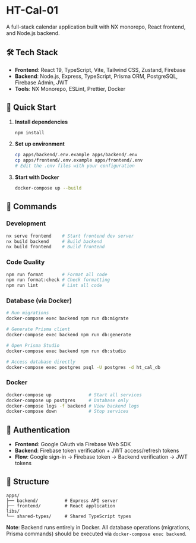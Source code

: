 # HT-Cal-01

A full-stack calendar application built with NX monorepo, React frontend, and Node.js backend.

## 🛠️ Tech Stack

- **Frontend**: React 19, TypeScript, Vite, Tailwind CSS, Zustand, Firebase
- **Backend**: Node.js, Express, TypeScript, Prisma ORM, PostgreSQL, Firebase Admin, JWT
- **Tools**: NX Monorepo, ESLint, Prettier, Docker

## 🚀 Quick Start

1. **Install dependencies**
   ```bash
   npm install
   ```

2. **Set up environment**
   ```bash
   cp apps/backend/.env.example apps/backend/.env
   cp apps/frontend/.env.example apps/frontend/.env
   # Edit the .env files with your configuration
   ```

3. **Start with Docker**
   ```bash
   docker-compose up --build
   ```

## 📜 Commands

### Development
```bash
nx serve frontend    # Start frontend dev server
nx build backend     # Build backend
nx build frontend    # Build frontend
```

### Code Quality
```bash
npm run format       # Format all code
npm run format:check # Check formatting
npm run lint         # Lint all code
```

### Database (via Docker)
```bash
# Run migrations
docker-compose exec backend npm run db:migrate

# Generate Prisma client
docker-compose exec backend npm run db:generate

# Open Prisma Studio
docker-compose exec backend npm run db:studio

# Access database directly
docker-compose exec postgres psql -U postgres -d ht_cal_db
```

### Docker
```bash
docker-compose up              # Start all services
docker-compose up postgres     # Database only
docker-compose logs -f backend # View backend logs
docker-compose down            # Stop services
```

## 🔐 Authentication

- **Frontend**: Google OAuth via Firebase Web SDK
- **Backend**: Firebase token verification + JWT access/refresh tokens
- **Flow**: Google sign-in → Firebase token → Backend verification → JWT tokens

## 📁 Structure

```
apps/
├── backend/          # Express API server
├── frontend/         # React application
libs/
└── shared-types/     # Shared TypeScript types
```

**Note**: Backend runs entirely in Docker. All database operations (migrations, Prisma commands) should be executed via `docker-compose exec backend`.
